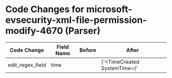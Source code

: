 # Code Changes for microsoft-evsecurity-xml-file-permission-modify-4670 (Parser)

| Code Change | Field Name | Before | After |
|-------------|------------|--------|-------|
| edit_regex_field | time |  | ['<TimeCreated SystemTime=(\'|")({time}\d\d\d\d-\d\d-\d\dT\d\d:\d\d:\d\d\.\d\d\d\d\d\d\d\d\dZ)', '<TimeCreated SystemTime\\*=(\'|")({time}\d{4}-\d\d-\d\dT\d\d:\d\d:\d\d\.\d\d\d)\d+Z(\'|")\/>'] |